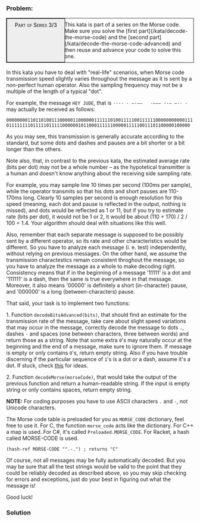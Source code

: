 ### Problem:
<div style="border:1px solid;position:relative;padding:1ex 1ex 1ex 11.1em;"><div style="position:absolute; left:0;top:0;bottom:0; width:10em; padding:1ex;text-align:center;border:1px solid;margin:0 1ex 0 0;color:#000;background-color:#eee;font-variant:small-caps">Part of Series 3/3</div><div>This kata is part of a series on the Morse code. Make sure you solve the [first part](/kata/decode-the-morse-code) and the [second part](/kata/decode-the-morse-code-advanced) and then reuse and advance your code to solve this one.</div></div><br>In this kata you have to deal with &quot;real-life&quot; scenarios, when Morse code transmission speed slightly varies throughout the message as it is sent by a non-perfect human operator. Also the sampling frequency may not be a multiple of the length of a typical &quot;dot&quot;.

<p>For example, the message <code>HEY JUDE</code>, that is <code>&#xB7;&#xB7;&#xB7;&#xB7; &#xB7; &#x2212;&#xB7;&#x2212;&#x2212; &#xA0; &#xB7;&#x2212;&#x2212;&#x2212; &#xB7;&#xB7;&#x2212; &#x2212;&#xB7;&#xB7; &#xB7;</code> may actually be received as follows:</p>
<p><code>0000000011011010011100000110000001111110100111110011111100000000000111011111111011111011111000000101100011111100000111110011101100000100000</code></p>
<p>As you may see, this transmission is generally accurate according to the standard, but some dots and dashes and pauses are a bit shorter or a bit longer than the others.</p>
<p>Note also, that, in contrast to the previous kata, the estimated average rate (bits per dot) may not be a whole number &#x2013; as the hypotetical transmitter is a human and doesn&apos;t know anything about the receiving side sampling rate.</p>
<p>For example, you may sample line 10 times per second (100ms per sample), while the operator transmits so that his dots and short pauses are 110-170ms long. Clearly 10 samples per second is enough resolution for this speed (meaning, each dot and pause is reflected in the output, nothing is missed), and dots would be reflected as 1 or 11, but if you try to estimate rate (bits per dot), it would not be 1 or 2, it would be about (110 + 170) / 2 / 100 = 1.4. Your algorithm should deal with situations like this well.</p>
<p>Also, remember that each separate message is supposed to be possibly sent by a different operator, so its rate and other characteristics would be different. So you have to analyze each message (i. e. test) independently, without relying on previous messages. On the other hand, we assume the transmission charactestics remain consistent throghout the message, so you have to analyze the message as a whole to make decoding right. Consistency means that if in the beginning of a message &apos;11111&apos; is a dot and &apos;111111&apos; is a dash, then the same is true everywhere in that message. Moreover, it also means &apos;00000&apos; is definitely a short (in-character) pause, and &apos;000000&apos; is a long (between-characters) pause.</p>
<p>That said, your task is to implement two functions:</p>
<p>1.&#xA0;Function <code>decodeBitsAdvanced(bits)</code>, that should find an estimate for the transmission rate of the message, take care about slight speed variations that may occur in the message, correctly decode the message to dots <code>.</code>, dashes <code>-</code> and spaces (one between characters, three between words) and return those as a string. Note that some extra <code>0</code>&apos;s may naturally occur at the beginning and the end of a message, make sure to ignore them. If message is empty or only contains <code>0</code>&apos;s, return empty string. Also if you have trouble discerning if the particular sequence of <code>1</code>&apos;s is a dot or a dash, assume it&apos;s a dot. If stuck, check <a href="https://en.wikipedia.org/wiki/K-means_clustering" target="_blank">this</a> for ideas.</p>
<p>2.&#xA0;Function <code>decodeMorse(morseCode)</code>, that would take the output of the previous function and return a human-readable string. If the input is empty string or only contains spaces, return empty string.</p>
<p><strong>NOTE:</strong> For coding purposes you have to use ASCII characters <code>.</code> and <code>-</code>, not Unicode characters.</p>
<p>The Morse code table is preloaded for you as <code>MORSE_CODE</code> dictionary, feel free to use it. For C, the function <code>morse_code</code> acts like the dictionary. For C++ a map is used. For C#, it&apos;s called <code>Preloaded.MORSE_CODE</code>. For Racket, a hash called MORSE-CODE is used.</p>
<pre><code class="language-racket">(<span class="hljs-name">hash-ref</span> MORSE-CODE <span class="hljs-string">&quot;&quot;</span>.-.<span class="hljs-string">&quot;) ; returns &quot;</span>C<span class="hljs-string">&quot;</span></code></pre>
<pre style="display: none;"><code class="language-c"><span class="hljs-function"><span class="hljs-keyword">const</span> <span class="hljs-keyword">char</span> *<span class="hljs-title">morse_code</span> <span class="hljs-params">(<span class="hljs-keyword">const</span> <span class="hljs-keyword">char</span> *dotsdashes)</span></span>;</code></pre>
<pre style="display: none;"><code class="language-cpp"><span class="hljs-keyword">extern</span> <span class="hljs-built_in">map</span> &lt;<span class="hljs-built_in">string</span>, <span class="hljs-built_in">string</span>&gt; morse_code;</code></pre>
<p>Of course, not all messages may be fully automatically decoded. But you may be sure that all the test strings would be valid to the point that they could be reliably decoded as described above, so you may skip checking for errors and exceptions, just do your best in figuring out what the message is!</p>
<p>Good luck!</p>

### Solution